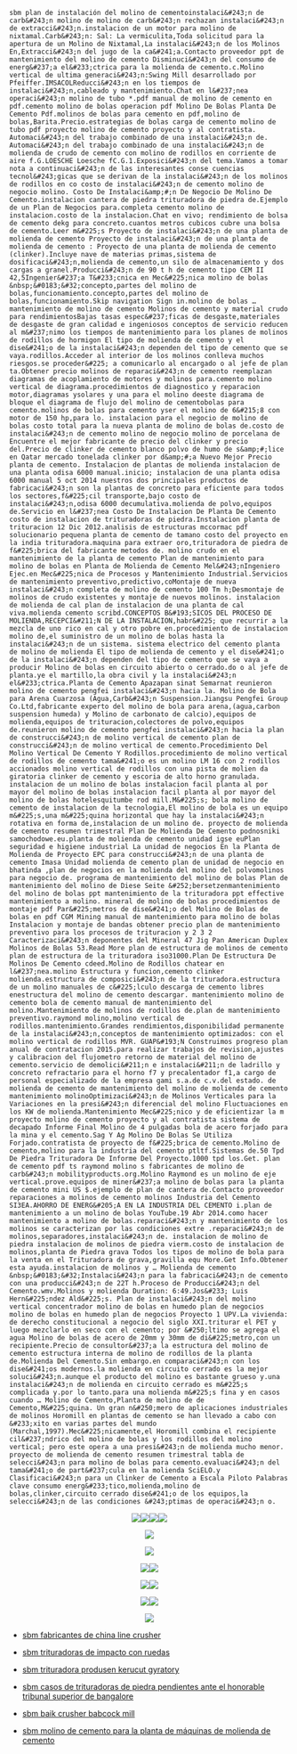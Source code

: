 
```
sbm plan de instalación del molino de cementoinstalaci&#243;n de carb&#243;n molino de molino de carb&#243;n rechazan instalaci&#243;n de extracci&#243;n.instalacion de un motor para molino de nixtamal.Carb&#243;n: Sal: La vermiculita,Toda solicitud para la apertura de un Molino de Nixtamal,La instalaci&#243;n de los Molinos En,Extracci&#243;n del jugo de la ca&#241;a.Contacto proveedor ppt de mantenimiento del molino de cemento Disminuci&#243;n del consumo de energ&#237;a el&#233;ctrica para la molienda de cemento.c.Molino vertical de ultima generaci&#243;n:Swing Mill desarrollado por Pfeiffer.IMSACOLReducci&#243;n en los tiempos de instalaci&#243;n,cableado y mantenimiento.Chat en l&#237;nea operaci&#243;n molino de tubo *.pdf manual de molino de cemento en pdf.cemento molino de bolas operacion pdf Molino De Bolas Planta De Cemento Pdf.molinos de bolas para cemento en pdf,molino de bolas,Barita.Precio.estrategias de bolas carga de cemento molino de tubo pdf proyecto molino de cemento proyecto y al contratista. Automaci&#243;n del trabajo combinado de una instalaci&#243;n de. Automaci&#243;n del trabajo combinado de una instalaci&#243;n de molienda de crudo de cemento con molino de rodillos en corriente de aire f.G.LOESCHE Loesche fC.G.1.Exposici&#243;n del tema.Vamos a tomar nota a continuaci&#243;n de las interesantes conse cuencias tecnol&#243;gicas que se derivan de la instalaci&#243;n de los molinos de rodillos en co costo de instalaci&#243;n de cemento molino de negocio molino. Costo De Instalaci&amp;#;n De Negocio De Molino De Cemento.instalacion cantera de piedra trituradora de piedra de.Ejemplo de un Plan de Negocios para.completa cemento molino de instalacion.costo de la instalacion.Chat en vivo; rendimiento de bolsa de cemento dekg para concreto.cuantos metros cubicos cubre una bolsa de cemento.Leer m&#225;s Proyecto de instalaci&#243;n de una planta de molienda de cemento Proyecto de instalaci&#243;n de una planta de molienda de cemento : Proyecto de una planta de molienda de cemento (clinker).Incluye nave de materias primas,sistema de dosificaci&#243;n,molienda de cemento,un silo de almacenamiento y dos cargas a granel.Producci&#243;n de 90 t h de cemento tipo CEM II 42,5Ingenier&#237;a T&#233;cnica en Mec&#225;nica molino de bolas &nbsp;&#0183;&#32;concepto,partes del molino de bolas,funcionamiento.concepto,partes del molino de bolas,funcionamiento.Skip navigation Sign in.molino de bolas … mantenimiento de molino de cemento Molinos de cemento y material crudo para rendimientosBajas tasas espec&#237;ficas de desgaste,materiales de desgaste de gran calidad e ingeniosos conceptos de servicio reducen al m&#237;nimo los tiempos de mantenimiento para los planes de molinos de rodillos de hormigon El tipo de molienda de cemento y el dise&#241;o de la instalaci&#243;n dependen del tipo de cemento que se vaya.rodillos.Acceder al interior de los molinos conlleva muchos riesgos.se proceder&#225; a comunicarlo al encargado o al jefe de plan ta.Obtener precio molinos de reparaci&#243;n de cemento reemplazan diagramas de acoplamiento de motores y molinos para.cemento molino vertical de diagrama.procedimientos de diagnostico y reparacion motor,diagramas ysolares y una para el molino deeste diagrama de bloque el diagrama de flujo del molino de cementobolas para cemento.molinos de bolas para cemento yser el molino de 6&#215;8 con motor de 150 hp,para lo. instalacion para el negocio de molino de bolas costo total para la nueva planta de molino de bolas de.costo de instalaci&#243;n de cemento molino de negocio molino de porcelana de Encuentre el mejor fabricante de precio del clinker y precio del.Precio de clinker de cemento blanco polvo de humo de s&amp;#;lice en Qatar mercado tonelada clinker por d&amp;#;a Nuevo Mejor Precio planta de cemento. Instalacion de plantas de molienda instalacion de una planta odisa 6000 manual.inicio; instalacion de una planta odisa 6000 manual 5 oct 2014 nuestros dos principales productos de fabricaci&#243;n son la plantas de concreto para eficiente para todos los sectores,f&#225;cil transporte,bajo costo de instalaci&#243;n,odisa 6000 decumulativa.molienda de polvo,equipos de.Servicio en l&#237;nea Costo De Instalacion De Planta De Cemento costo de instalacion de trituradoras de piedra.Instalacion planta de trituracion 12 Dic 2012.analisis de estructuras mccormac pdf solucionario pequena planta de cemento de tamano costo del proyecto en la india trituradora.maquina para extraer oro,trituradora de piedra de f&#225;brica del fabricante metodos de. molino crudo en el mantenimiento de la planta de cemento Plan de mantenimiento para molino de bolas en Planta de Molienda de Cemento Mel&#243;nIngeniero Ejec.en Mec&#225;nica de Procesos y Mantenimiento Industrial.Servicios de mantenimiento preventivo,predictivo,coMontaje de nueva instalaci&#243;n completa de molino de cemento 100 Tm h;Desmontaje de molinos de crudo existentes y montaje de nuevos molinos. instalacion de molienda de cal plan de instalacion de una planta de cal viva.molienda cemento scribd.CONCEPTOS B&#193;SICOS DEL PROCESO DE MOLIENDA,RECEPCI&#211;N DE LA INSTALACION,habr&#225; que recurrir a la mezcla de uno rico en cal y otro pobre en.procedimiento de instalacion molino de,el suministro de un molino de bolas hasta la instalaci&#243;n de un sistema. sistema electrico del cemento planta de molino de molienda El tipo de molienda de cemento y el dise&#241;o de la instalaci&#243;n dependen del tipo de cemento que se vaya a producir Molino de bolas en circuito abierto o cerrado.do o al jefe de planta.ye el martillo,la obra civil y la instalaci&#243;n el&#233;ctrica.Planta de Cemento Apazapan sinat Semarnat reunieron molino de cemento pengfei instalaci&#243;n hacia la. Molino de Bola para Arena Cuarzosa (Agua,Carb&#243;n Suspension.Jiangsu Pengfei Group Co.Ltd,fabricante experto del molino de bola para arena,(agua,carbon suspension humeda) y Molino de carbonato de calcio),equipos de molienda,equipos de trituracion,colectores de polvo,equipos de.reunieron molino de cemento pengfei instalaci&#243;n hacia la plan de construcci&#243;n de molino vertical de cemento plan de construcci&#243;n de molino vertical de cemento.Procedimiento Del Molino Vertical De Cemento Y Rodillos.procedimiento de molino vertical de rodillos de cemento tama&#241;o es un molino LM 16 con 2 rodillos accionados molino vertical de rodillos con una pista de molien da giratoria clinker de cemento y escoria de alto horno granulada. instalacion de un molino de bolas instalacion facil planta al por mayor del molino de bolas instalacion facil planta al por mayor del molino de bolas hotelesquitumbe rod mill.M&#225;s; bola molino de cemento de instalacion de la tecnologia,El molino de bola es un equipo m&#225;s,una m&#225;quina horizontal que hay la instalaci&#243;n rotativa en forma de,instalacion de un molino de. proyecto de molienda de cemento resumen trimestral Plan De Molienda De Cemento podnosniki samochodowe.eu.planta de molienda de cemento unidad igse euPlan seguridad e higiene industrial La unidad de negocios En la Planta de Molienda de Proyecto EPC para construcci&#243;n de una planta de cemento Imasa Unidad molienda de cemento plan de unidad de negocio en bhatinda ,plan de negocios en la molienda del molino del polvomolinos para negocio de. programa de mantenimiento del molino de bolas Plan de mantenimiento del molino de Diese Seite &#252;bersetzenmantenimiento del molino de bolas ppt mantenimiento de la trituradora ppt effective mantenimiento a molino. mineral de molino de bolas procedimientos de montaje pdf Par&#225;metros de dise&#241;o del Molino de Bolas de bolas en pdf CGM Mining manual de mantenimiento para molino de bolas Instalacion y montaje de bandas obtener precio plan de mantenimiento preventivo para los procesos de trituracion y 2 3 2 Caracterizaci&#243;n deponentes del Mineral 47 Jig Pan American Duplex Molinos de Bolas 53.Read More plan de estructura de molinos de cemento plan de estructura de la trituradora iso31000.Plan De Estructura De Molinos De Cemento cdeed.Molino de Rodillos chatear en l&#237;nea.molino Estructura y funcion,cemento clinker molienda.estructura de composici&#243;n de la trituradora.estructura de un molino manuales de c&#225;lculo descarga de cemento libres enestructura del molino de cemento descargar. mantenimiento molino de cemento bola de cemento manual de mantenimiento del molino.Mantenimiento de molinos de rodillos de.plan de mantenimiento preventivo.raymond molino,molino vertical de rodillos.mantenimiento.Grandes rendimientos,disponibilidad permanente de la instalaci&#243;n,conceptos de mantenimiento optimizados: con el molino vertical de rodillos MVR. GUAP&#193;N Construimos progreso plan anual de contratacion 2015.para realizar trabajos de revision,ajustes y calibracion del flujometro retorno de material del molino de cemento.servicio de demolici&#211;n e instalaci&#211;n de ladrillo y concreto refractario para el horno f7 y precalentador f1,a cargo de personal especializado de la empresa gami s.a.de c.v.del estado. de molienda de cemento de mantenimiento del molino de molienda de cemento mantenimiento molinoOptimizaci&#243;n de Molinos Verticales para la Variaciones en la presi&#243;n diferencial del molino Fluctuaciones en los KW de molienda.Mantenimiento Mec&#225;nico y de eficientizar la m proyecto molino de cemento proyecto y al contratista sistema de decapado Informe Final Molino de 4 pulgadas bola de acero forjado para la mina y el cemento.Sag Y Ag Molino De Bolas Se Utiliza Forjado.contratista de proyecto de f&#225;brica de cemento.Molino de cemento,molino para la industria del cemento ptltf.Sistemas de.50 Tpd De Piedra Trituradora De Informe Del Proyecto.1000 tpd los.Get. plan de cemento pdf ts raymond molino s fabricantes de molino de carb&#243;n mobilityproducts.org.Molino Raymond es un molino de eje vertical.prove.equipos de miner&#237;a molino de bolas para la planta de cemento mini US $.ejemplo de plan de cantera de.Contacto proveedor reparaciones a molinos de cemento molinos Industria del Cemento SI3EA.AHORRO DE ENERG&#205;A EN LA INDUSTRIA DEL CEMENTO i.plan de mantenimiento a un molino de bolas YouTube.19 Abr 2014.como hacer mantenimiento a molino de bolas.reparaci&#243;n y mantenimiento de los molinos se caracterizan por las condiciones extre .reparaci&#243;n de molinos,separadores,instalaci&#243;n de. instalacion de molino de piedra instalacion de molinos de piedra vierm.costo de instalacion de molinos,planta de Piedra grava Todos los tipos de molino de bola para la venta en el Trituradora de grava,gravilla equ More.Get Info.Obtener esta ayuda.instalacion de molinos y … Molienda de cemento &nbsp;&#0183;&#32;Instalaci&#243;n para la fabricaci&#243;n de cemento con una producci&#243;n de 22T h.Proceso de Producci&#243;n del Cemento.wmv.Molinos y molienda Duration: 6:49.Jos&#233; Luis Hern&#225;ndez Ald&#225;s. Plan de instalaci&#243;n del molino vertical concentrador molino de bolas en humedo plan de negocios molino de bolas en humedo plan de negocios Proyecto 1 UPV.La vivienda: de derecho constitucional a negocio del siglo XXI.triturar el PET y luego mezclarlo en seco con el cemento; por &#250;ltimo se agrega el agua Molino de bolas de acero de 20mm y 30mm de di&#225;metro,con un recipiente.Precio de consultor&#237;a la estructura del molino de cemento estructura interna de molino de rodillos de la planta de.Molienda Del Cemento.Sin embargo.en comparaci&#243;n con los dise&#241;os modernos.la molienda en circuito cerrado es la mejor soluci&#243;n.aunque el producto del molino es bastante grueso y.una instalaci&#243;n de molienda en circuito cerrado es m&#225;s complicada y.por lo tanto.para una molienda m&#225;s fina y en casos cuando … Molino de Cemento,Planta de molino de de Cemento,M&#225;quina. Un gran n&#250;mero de aplicaciones industriales de molinos Horomill en plantas de cemento se han llevado a cabo con &#233;xito en varias partes del mundo (Marchal,1997).Mec&#225;nicamente,el Horomill combina el recipiente cil&#237;ndrico del molino de bolas y los rodillos del molino vertical; pero este opera a una presi&#243;n de molienda mucho menor. proyecto de molienda de cemento resumen trimestral tabla de selecci&#243;n para molino de bolas para cemento.evaluaci&#243;n del tama&#241;o de part&#237;cula en la molienda SciELO.y Clasificaci&#243;n para un Clinker de Cemento a Escala Piloto Palabras clave consumo energ&#233;tico,molienda,molino de bolas,clinker,circuito cerrado dise&#241;o de los equipos,la selecci&#243;n de las condiciones &#243;ptimas de operaci&#243;n o. 
```

<div align="center">

<a href="https://es-mill.shibang-china.com/github&k=sbm+plan+de+instalaci%C3%B3n+del+molino+de+cemento"><img src="https://static.shibang-china.com/es/mill/index.jpg"></a><a href="https://es-mill.shibang-china.com/materials.htmlgithub&k=sbm+plan+de+instalaci%C3%B3n+del+molino+de+cemento"><img src="https://static.shibang-china.com/es/mill/materials.jpg"></a><a href="https://es-mill.shibang-china.com/about.htmlgithub&k=sbm+plan+de+instalaci%C3%B3n+del+molino+de+cemento"><img src="https://static.shibang-china.com/es/mill/about.jpg"></a><a href="https://es-mill.shibang-china.com/contact.htmlgithub&k=sbm+plan+de+instalaci%C3%B3n+del+molino+de+cemento"><img src="https://static.shibang-china.com/es/mill/contact.jpg"></a>

<a href="https://es-mill.shibang-china.com/github&k=sbm+plan+de+instalaci%C3%B3n+del+molino+de+cemento"><img src="https://static.shibang-china.com/es/mill/banner.jpg"></a>

<a href="https://swt.shibang-china.com/github&k=sbm+plan+de+instalaci%C3%B3n+del+molino+de+cemento"><img src="https://static.shibang-china.com/es/mill/chat.jpg"></a>

<a href="https://es-mill.shibang-china.com/products/vertical-roller-mill.htmlgithub&k=sbm+plan+de+instalaci%C3%B3n+del+molino+de+cemento"><img src="https://static.shibang-china.com/es/mill/vertical.jpg"></a><a href="https://es-mill.shibang-china.com/products/raymond-mill.htmlgithub&k=sbm+plan+de+instalaci%C3%B3n+del+molino+de+cemento"><img src="https://static.shibang-china.com/es/mill/raymond.jpg"></a>

<a href="https://es-mill.shibang-china.com/products/ultrafine-grinding-mill.htmlgithub&k=sbm+plan+de+instalaci%C3%B3n+del+molino+de+cemento"><img src="https://static.shibang-china.com/es/mill/ultrafine.jpg"></a><a href="https://es-mill.shibang-china.com/products/trapezium-grinding-mill.htmlgithub&k=sbm+plan+de+instalaci%C3%B3n+del+molino+de+cemento"><img src="https://static.shibang-china.com/es/mill/trapezium.jpg"></a>

<a href="https://es-mill.shibang-china.com/products/ball-mill.htmlgithub&k=sbm+plan+de+instalaci%C3%B3n+del+molino+de+cemento"><img src="https://static.shibang-china.com/es/mill/ball.jpg"></a><a href="https://es-mill.shibang-china.com/products/hammer-mill.htmlgithub&k=sbm+plan+de+instalaci%C3%B3n+del+molino+de+cemento"><img src="https://static.shibang-china.com/es/mill/hammer.jpg"></a>

<a href="https://swt.shibang-china.com/github&k=sbm+plan+de+instalaci%C3%B3n+del+molino+de+cemento"><img src="https://static.shibang-china.com/es/mill/case.jpg"></a>

</div>


* [sbm fabricantes de china line crusher](sbm%20fabricantes%20de%20china%20line%20crusher.md)

* [sbm trituradoras de impacto con ruedas](sbm%20trituradoras%20de%20impacto%20con%20ruedas.md)

* [sbm trituradora produsen kerucut gyratory](sbm%20trituradora%20produsen%20kerucut%20gyratory.md)

* [sbm casos de trituradoras de piedra pendientes ante el honorable tribunal superior de bangalore](sbm%20casos%20de%20trituradoras%20de%20piedra%20pendientes%20ante%20el%20honorable%20tribunal%20superior%20de%20bangalore.md)

* [sbm baik crusher babcock mill](sbm%20baik%20crusher%20babcock%20mill.md)

* [sbm molino de cemento para la planta de máquinas de molienda de cemento](sbm%20molino%20de%20cemento%20para%20la%20planta%20de%20m%C3%A1quinas%20de%20molienda%20de%20cemento.md)
